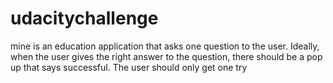# udacitychallenge
mine is an education application that asks one question to the user. Ideally, when the user gives the right answer to the question, there should be a pop up that says successful. The user should only get one try
